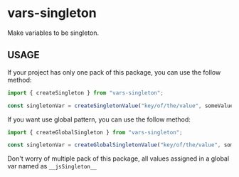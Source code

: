 # vars-singleton

Make variables to be singleton.

## USAGE

If your project has only one pack of this package, you can use the follow method:

```ts
import { createSingleton } from "vars-singleton";

const singletonVar = createSingletonValue("key/of/the/value", someValue);
```

If you want use global pattern, you can use the follow method:

```ts
import { createGlobalSingleton } from "vars-singleton";

const singletonVar = createGlobalSingletonValue("key/of/the/value", someValue);
```

Don't worry of multiple pack of this package, all values assigned in a global var named as `__jsSingleton__`
